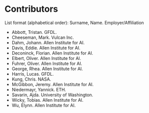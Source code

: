 # Contributors

List format (alphabetical order):  Surname, Name. Employer/Affiliation

* Abbott, Tristan. GFDL.
* Cheeseman, Mark. Vulcan Inc.
* Dahm, Johann. Allen Institute for AI.
* Davis, Eddie. Allen Institute for AI.
* Deconinck, Florian. Allen Institute for AI.
* Elbert, Oliver. Allen Institute for AI.
* Fuhrer, Oliver. Allen Institute for AI.
* George, Rhea. Allen Institute for AI.
* Harris, Lucas. GFDL.
* Kung, Chris. NASA.
* McGibbon, Jeremy. Allen Institute for AI.
* Niedermayr, Yannick. ETH.
* Savarin, Ajda. University of Washington.
* Wicky, Tobias. Allen Institute for AI.
* Wu, Elynn. Allen Institute for AI.
